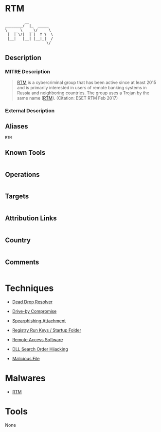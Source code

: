 
# RTM

```
         __           
________/  |_  _____  
\_  __ \   __\/     \ 
 |  | \/|  | |  Y Y  \
 |__|   |__| |__|_|  /
                   \/ 

```

## Description

### MITRE Description

> [RTM](https://attack.mitre.org/groups/G0048) is a cybercriminal group that has been active since at least 2015 and is primarily interested in users of remote banking systems in Russia and neighboring countries. The group uses a Trojan by the same name ([RTM](https://attack.mitre.org/software/S0148)). (Citation: ESET RTM Feb 2017)

### External Description

> 

## Aliases

```
RTM
```

## Known Tools

```

```

## Operations

```

```

## Targets

```

```

## Attribution Links

```

```

## Country

```

```

## Comments

```

```

# Techniques


* [Dead Drop Resolver](../techniques/Dead-Drop-Resolver.md)

* [Drive-by Compromise](../techniques/Drive-by-Compromise.md)
    
* [Spearphishing Attachment](../techniques/Spearphishing-Attachment.md)
    
* [Registry Run Keys / Startup Folder](../techniques/Registry-Run-Keys---Startup-Folder.md)
    
* [Remote Access Software](../techniques/Remote-Access-Software.md)
    
* [DLL Search Order Hijacking](../techniques/DLL-Search-Order-Hijacking.md)
    
* [Malicious File](../techniques/Malicious-File.md)
    

# Malwares


* [RTM](../malwares/RTM.md)


# Tools

None
